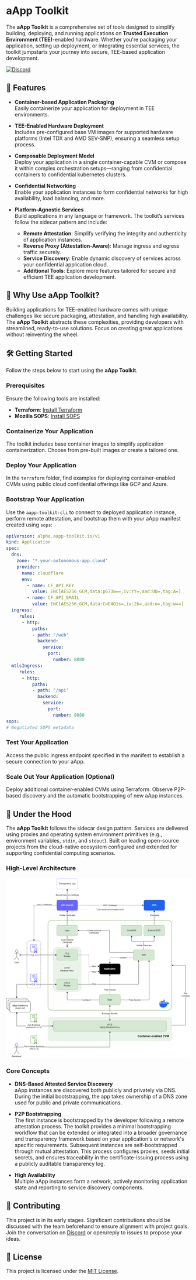 
# aApp Toolkit

The **aApp Toolkit** is a comprehensive set of tools designed to simplify building, deploying, and running applications on **Trusted Execution Environment (TEE)**-enabled hardware. Whether you're packaging your application, setting up deployment, or integrating essential services, the toolkit jumpstarts your journey into secure, TEE-based application development.

[![Discord](https://img.shields.io/badge/DISCORD-COMMUNITY-informational?style=for-the-badge&logo=discord)](https://discord.gg/fWwMSZdBF2)

## 🚀 Features

- **Container-based Application Packaging**  
  Easily containerize your application for deployment in TEE environments.

- **TEE-Enabled Hardware Deployment**  
  Includes pre-configured base VM images for supported hardware platforms (Intel TDX and AMD SEV-SNP), ensuring a seamless setup process.

- **Composable Deployment Model**  
  Deploy your application in a single container-capable CVM or compose it within complex orchestration setups—ranging from confidential containers to confidential kubernetes clusters.

- **Confidential Networking**  
  Enable your application instances to form confidential networks for high availability, load balancing, and more.

- **Platform-Agnostic Services**  
  Build applications in any language or framework. The toolkit’s services follow the sidecar pattern and include:
  - **Remote Attestation**: Simplify verifying the integrity and authenticity of application instances.
  - **Reverse Proxy (Attestation-Aware)**: Manage ingress and egress traffic securely.
  - **Service Discovery**: Enable dynamic discovery of services across your confidential application cloud.
  - **Additional Tools**: Explore more features tailored for secure and efficient TEE application development.

## 🎯 Why Use aApp Toolkit?

Building applications for TEE-enabled hardware comes with unique challenges like secure packaging, attestation, and handling high availability. The **aApp Toolkit** abstracts these complexities, providing developers with streamlined, ready-to-use solutions. Focus on creating great applications without reinventing the wheel.

## 🛠️ Getting Started

Follow the steps below to start using the **aApp Toolkit**.

### Prerequisites

Ensure the following tools are installed:
- **Terraform**: [Install Terraform](https://developer.hashicorp.com/terraform/install)  
- **Mozilla SOPS**: [Install SOPS](https://github.com/getsops/sops/releases)

### Containerize Your Application

The toolkit includes base container images to simplify application containerization. Choose from pre-built images or create a tailored one.

### Deploy Your Application

In the `terraform` folder, find examples for deploying container-enabled CVMs using public cloud confidential offerings like GCP and Azure.

### Bootstrap Your Application

Use the `aapp-toolkit-cli` to connect to deployed application instance, perform remote attestation, and bootstrap them with your aApp manifest created using `sops`:

```yaml
apiVersion: alpha.aapp-toolkit.io/v1
kind: Application
spec:
  dns:
    zone: '*.your-autonomous-app.cloud'
    provider: 
      name: cloudflare
      env:
        - name: CF_API_KEY
          value: ENC[AES256_GCM,data:p673w==,iv:YY=,aad:UQ=,tag:A=]
        - name: CF_API_EMAIL
          value: ENC[AES256_GCM,data:CwE4O1s=,iv:2k=,aad:o=,tag:w==]
  ingress:
     rules:
      - http:
          paths:
          - path: "/web"
            backend:
              service:
                port:
                  number: 8080
  mtlsIngress:
     rules:
      - http:
          paths:
          - path: "/api"
            backend:
              service:
                port:
                  number: 8080
sops:
# Negotiated SOPS metadata
```

### Test Your Application

Access the public ingress endpoint specified in the manifest to establish a secure connection to your aApp.

### Scale Out Your Application (Optional)

Deploy additional container-enabled CVMs using Terraform. Observe P2P-based discovery and the automatic bootstrapping of new aApp instances.

## 🧰 Under the Hood

The **aApp Toolkit** follows the sidecar design pattern. Services are delivered using proxies and operating system environment primitives (e.g., environment variables, `stdin`, and `stdout`). Built on leading open-source projects from the cloud-native ecosystem configured and extended for supporting confidential computing scenarios.

### High-Level Architecture

![High-level design](docs/assets/high-level-architecture.png)

### Core Concepts

- **DNS-Based Attested Service Discovery**  
  aApp instances are discovered both publicly and privately via DNS. During the initial bootstrapping, the app takes ownership of a DNS zone used for public and private communications.

- **P2P Bootstrapping**  
  The first instance is bootstrapped by the developer following a remote attestation process. The toolkit provides a minimal bootstrapping workflow that can be extended or integrated into a broader governance and transparency framework based on your application's or network's specific requirements. Subsequent instances are self-bootstrapped through mutual attestation. This process configures proxies, seeds initial secrets, and ensures traceability in the certificate-issuing process using a publicly auditable transparency log. 

- **High Availability**  
  Multiple aApp instances form a network, actively monitoring application state and reporting to service discovery components.

## 🤝 Contributing

This project is in its early stages. Significant contributions should be discussed with the team beforehand to ensure alignment with project goals. Join the conversation on [Discord](https://discord.gg/fWwMSZdBF2) or open/reply to issues to propose your ideas.

## 📄 License

This project is licensed under the [MIT License](LICENSE).